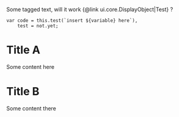 Some tagged text, will it work {@link ui.core.DisplayObject|Test} ?

<pre class="prettyprint" data-title="oh hey"><code>var code = this.test(`insert ${variable} here`),
    test = not.yet;</code></pre>

# Title A

Some content here

# Title B

Some content there